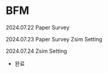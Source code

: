 # BFM

2024.07.22
Paper Survey

2024.07.23
Paper Survey
Zsim Setting

2024.07.24
Zsim Setting
 - 완료

